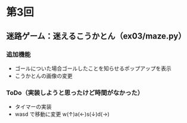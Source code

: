 # 第3回
## 迷路ゲーム：迷えるこうかとん（ex03/maze.py）
### 追加機能
- ゴールについた場合ゴールしたことを知らせるポップアップを表示
- こうかとんの画像の変更
### ToDo（実装しようと思ったけど時間がなかった）
- タイマーの実装
- wasd で移動に変更 w(↑)a(←)s(↓)d(→)